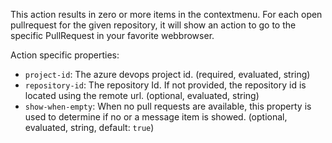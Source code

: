 ﻿This action results in zero or more items in the contextmenu. For each open pullrequest for the given repository, it will show an action to go to the specific PullRequest in your favorite webbrowser.

Action specific properties:

- `project-id`: The azure devops project id. (required, evaluated, string)
- `repository-id`: The repository Id. If not provided, the repository id is located using the remote url. (optional, evaluated, string)
- `show-when-empty`: When no pull requests are available, this property is used to determine if no or a message item is showed. (optional, evaluated, string, default: `true`)
